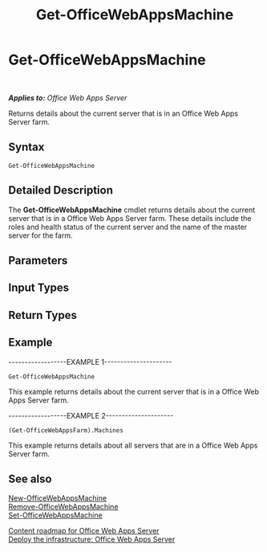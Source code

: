 ﻿---
title: Get-OfficeWebAppsMachine
TOCTitle: Get-OfficeWebAppsMachine
ms:assetid: 02fadf5e-0382-4e73-8d07-e67d088b1a02
ms:mtpsurl: https://technet.microsoft.com/en-us/library/JJ219432(v=office.15)
ms:contentKeyID: 48409053
ms.date: 07/25/2014
mtps_version: v=office.15
---

# Get-OfficeWebAppsMachine

 

_**Applies to:** Office Web Apps Server_


Returns details about the current server that is in an Office Web Apps Server farm.

## Syntax

    Get-OfficeWebAppsMachine

## Detailed Description

The **Get-OfficeWebAppsMachine** cmdlet returns details about the current server that is in a Office Web Apps Server farm. These details include the roles and health status of the current server and the name of the master server for the farm.

## Parameters

## Input Types

## Return Types

## Example

\------------------EXAMPLE 1---------------------

    Get-OfficeWebAppsMachine

This example returns details about the current server that is in a Office Web Apps Server farm.

\------------------EXAMPLE 2---------------------

    (Get-OfficeWebAppsFarm).Machines

This example returns details about all servers that are in a Office Web Apps Server farm.

## See also


[New-OfficeWebAppsMachine](new-officewebappsmachine.md)  
[Remove-OfficeWebAppsMachine](remove-officewebappsmachine.md)  
[Set-OfficeWebAppsMachine](set-officewebappsmachine.md)  


[Content roadmap for Office Web Apps Server](content-roadmap-for-office-web-apps-server.md)  
[Deploy the infrastructure: Office Web Apps Server](deploy-the-infrastructure-office-web-apps-server.md)  
  

[](deploy-the-infrastructure-office-web-apps-server.md)


